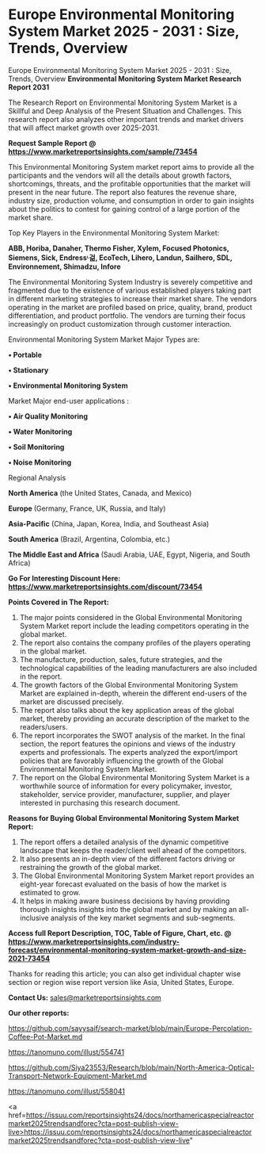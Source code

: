 # Europe Environmental Monitoring System Market 2025 - 2031 : Size, Trends, Overview
Europe Environmental Monitoring System Market 2025 - 2031 : Size, Trends, Overview
<strong>Environmental Monitoring System Market Research Report 2031</strong>

The Research Report on Environmental Monitoring System Market is a Skillful and Deep Analysis of the Present Situation and Challenges. This research report also analyzes other important trends and market drivers that will affect market growth over 2025-2031.

<strong>Request Sample Report @ <a href=https://www.marketreportsinsights.com/sample/73454>https://www.marketreportsinsights.com/sample/73454</a></strong>

This Environmental Monitoring System market report aims to provide all the participants and the vendors will all the details about growth factors, shortcomings, threats, and the profitable opportunities that the market will present in the near future. The report also features the revenue share, industry size, production volume, and consumption in order to gain insights about the politics to contest for gaining control of a large portion of the market share.

Top Key Players in the Environmental Monitoring System Market:

<strong>ABB, Horiba, Danaher, Thermo Fisher, Xylem, Focused Photonics, Siemens, Sick, Endressᶫ걺, EcoTech, Lihero, Landun, Sailhero, SDL, Environnement, Shimadzu, Infore</strong>

The Environmental Monitoring System Industry is severely competitive and fragmented due to the existence of various established players taking part in different marketing strategies to increase their market share. The vendors operating in the market are profiled based on price, quality, brand, product differentiation, and product portfolio. The vendors are turning their focus increasingly on product customization through customer interaction.

Environmental Monitoring System Market Major Types are:

<strong>• Portable

• Stationary

• Environmental Monitoring System</strong>

Market Major end-user applications :

<strong>• Air Quality Monitoring

• Water Monitoring

• Soil Monitoring

• Noise Monitoring</strong>

Regional Analysis

</u><strong><b>North America</b></strong> (the United States, Canada, and Mexico)

<strong><b>Europe </b></strong>(Germany, France, UK, Russia, and Italy)

<strong><b>Asia-Pacific</b></strong> (China, Japan, Korea, India, and Southeast Asia)

<strong><b>South America</b></strong> (Brazil, Argentina, Colombia, etc.)

<strong><b>The Middle East and Africa</b></strong> (Saudi Arabia, UAE, Egypt, Nigeria, and South Africa)

<strong>Go For Interesting Discount Here: <a href=https://www.marketreportsinsights.com/discount/73454>https://www.marketreportsinsights.com/discount/73454</a></strong>

<strong>Points Covered in The Report:</strong>
<ol>
  <li>The major points considered in the Global Environmental Monitoring System Market report include the leading competitors operating in the global market.</li>
  <li>The report also contains the company profiles of the players operating in the global market.</li>
  <li>The manufacture, production, sales, future strategies, and the technological capabilities of the leading manufacturers are also included in the report.</li>
  <li>The growth factors of the Global Environmental Monitoring System Market are explained in-depth, wherein the different end-users of the market are discussed precisely.</li>
  <li>The report also talks about the key application areas of the global market, thereby providing an accurate description of the market to the readers/users.</li>
  <li>The report incorporates the SWOT analysis of the market. In the final section, the report features the opinions and views of the industry experts and professionals. The experts analyzed the export/import policies that are favorably influencing the growth of the Global Environmental Monitoring System Market.</li>
  <li>The report on the Global Environmental Monitoring System Market is a worthwhile source of information for every policymaker, investor, stakeholder, service provider, manufacturer, supplier, and player interested in purchasing this research document.</li>
</ol>
<strong>Reasons for Buying Global Environmental Monitoring System Market Report:</strong>

<ol>
  <li>The report offers a detailed analysis of the dynamic competitive landscape that keeps the reader/client well ahead of the competitors.</li>
  <li>It also presents an in-depth view of the different factors driving or restraining the growth of the global market.</li>
  <li>The Global Environmental Monitoring System Market report provides an eight-year forecast evaluated on the basis of how the market is estimated to grow.</li>
  <li>It helps in making aware business decisions by having providing thorough insights insights into the global market and by making an all-inclusive analysis of the key market segments and sub-segments.</li>
</ol>
<strong>Access full Report Description, TOC, Table of Figure, Chart, etc. @ <a href=https://www.marketreportsinsights.com/industry-forecast/environmental-monitoring-system-market-growth-and-size-2021-73454>https://www.marketreportsinsights.com/industry-forecast/environmental-monitoring-system-market-growth-and-size-2021-73454</a></strong>


Thanks for reading this article; you can also get individual chapter wise section or region wise report version like Asia, United States, Europe.

<strong>Contact Us:</strong>
sales@marketreportsinsights.com

<strong>Our other reports:</strong>

<a href=https://github.com/sayysaif/search-market/blob/main/Europe-Percolation-Coffee-Pot-Market.md>https://github.com/sayysaif/search-market/blob/main/Europe-Percolation-Coffee-Pot-Market.md</a>

<a href=https://tanomuno.com/illust/554741>https://tanomuno.com/illust/554741</a>

<a href=https://github.com/Siya23553/Research/blob/main/North-America-Optical-Transport-Network-Equipment-Market.md>https://github.com/Siya23553/Research/blob/main/North-America-Optical-Transport-Network-Equipment-Market.md</a>

<a href=https://tanomuno.com/illust/558041>https://tanomuno.com/illust/558041</a>

<a href=https://issuu.com/reportsinsights24/docs/northamericaspecialreactormarket2025trendsandforec?cta=post-publish-view-live>https://issuu.com/reportsinsights24/docs/northamericaspecialreactormarket2025trendsandforec?cta=post-publish-view-live</a>"
